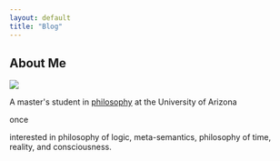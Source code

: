 ```yaml
---
layout: default
title: "Blog"
---
```


## About Me

![](https://github.com/yilmazdozlu/yilmazdozlu.github.io/blob/master/images/IMG_9725.JPG)



A master's student in [philosophy](https://philosophy.arizona.edu/people/yilmaz-dogukan-ozlu) at the University of Arizona

once

interested in philosophy of logic, meta-semantics, philosophy of time, reality, and consciousness.
